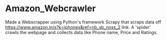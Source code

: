 # Amazon_Webcrawler
Made a Webscrapper using Python's framework Scrapy that scraps data off https://www.amazon.in/s?k=iphones&ref=nb_sb_noss_2 link.
A 'spider' crawls the webpage and collects data like Phone name, Price and Ratings. 

